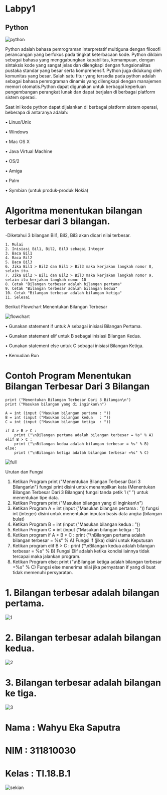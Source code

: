 # Labpy1
  
## Python

![python](https://user-images.githubusercontent.com/46749030/52730204-69c84d00-2fed-11e9-8b31-c7462fa63230.png)
  
   Python adalah bahasa pemrograman interpretatif multiguna dengan filosofi perancangan yang berfokus pada tingkat keterbacaan kode. Python diklaim sebagai bahasa yang menggabungkan kapabilitas, kemampuan, dengan sintaksis kode yang sangat jelas dan dilengkapi dengan fungsionalitas pustaka standar yang besar serta komprehensif. Python juga didukung oleh komunitas yang besar. 
Salah satu fitur yang tersedia pada python adalah sebagai bahasa pemrograman dinamis yang dilengkapi dengan manajemen memori otomatis.Python dapat digunakan untuk berbagai keperluan pengembangan perangkat lunak dan dapat berjalan di berbagai platform sistem operasi. 

Saat ini kode python dapat dijalankan di berbagai platform sistem operasi, beberapa di antaranya adalah: 

   •	Linux/Unix

   •	Windows

   •	Mac OS X

   •	Java Virtual Machine

   •	OS/2

   •	Amiga

   •	Palm

   •	Symbian (untuk produk-produk Nokia)


# Algoritma menentukan bilangan terbesar dari 3 bilangan.

  -Diketahui 3 bilangan Bil1, Bil2, Bil3 akan dicari nilai terbesar.

    1. Mulai
    2. Inisiasi Bil1, Bil2, Bil3 sebagai Integer
    3. Baca Bil1
    4. Baca Bil2
    5. Baca Bil3
    6. Jika Bil1 > Bil2 dan Bil1 > Bil3 maka kerjakan langkah nomor 8, selain itu.
    7. Jika Bil2 > Bil1 dan Bil2 > Bil3 maka kerjakan langkah nomor 9, selain itu kerjakan langkah nomor 10
    8. Cetak "Bilangan terbesar adalah bilangan pertama"
    9. Cetak "Bilangan terbesar adalah bilangan kedua"
    10. Cetak "Bilangan terbesar adalah bilangan ketiga"
    11. Selesai

Berikut Flowchart Menentukan Bilangan Terbesar

![flowchart](https://user-images.githubusercontent.com/46749030/52729450-ca568a80-2feb-11e9-8144-3d69cee80f7b.png)

  •	Gunakan statement if untuk A sebagai inisiasi Bilangan Pertama.
  
  •	Gunakan statement elif untuk B sebagai inisiasi Bilangan Kedua.
  
  •	Gunakan statement else untuk C sebagai inisiasi Bilangan Ketiga.
  
  •	Kemudian Run


# Contoh Program Menentukan Bilangan Terbesar Dari 3 Bilangan

    print ("Menentukan Bilangan Terbesar Dari 3 Bilangan\n")
    print ("Masukan bilangan yang di inginkan\n")

    A = int (input ("Masukan bilangan pertama : "))
    B = int (input ("Masukan bilangan kedua   : "))
    C = int (input ("Masukan bilangan ketiga  : "))

    if A > B > C :
        print ("\nBilangan pertama adalah bilangan terbesar = %s" % A)
    elif B > C :
        print ("\nBilangan kedua adalah bilangan terbesar = %s" % B)
    else:
        print ("\nBilangan ketiga adalah bilangan terbesar =%s" % C)
        
![full](https://user-images.githubusercontent.com/46749030/52729461-d04c6b80-2feb-11e9-9482-8bdbcb9b0dde.png)

Urutan dan Fungsi

1.	Ketikan Program print ("Menentukan Bilangan Terbesar Dari 3 Bilangan\n") fungsi print disini untuk menampilkan kata (Menentukan Bilangan Terbesar Dari 3 Bilangan) fungsi tanda petik 1 (“ ”) untuk menentukan tipe data.
2.	Ketikan Program print ("Masukan bilangan yang di inginkan\n")
3.	Ketikan Program A = int (input ("Masukan bilangan pertama : ")) fungsi int (integer) disini untuk menentukan inputan basis data angka (bilangan bulat)
4.	Ketikan Program B = int (input ("Masukan bilangan kedua   : "))
5.	Ketikan Program C = int (input ("Masukan bilangan ketiga  : "))
6.	Ketikan program if A > B > C : 
    print ("\nBilangan pertama adalah bilangan terbesar = %s" % A) Fungsi if (jika) disini untuk Keputusan
7.	Ketikan program elif B > C :
    print ("\nBilangan kedua adalah bilangan terbesar = %s" % B) Fungsi Elif adalah ketika kondisi lainnya tidak tercapai maka jalankan program.
8.	Ketikan Program else:
    print ("\nBilangan ketiga adalah bilangan terbesar =%s" % C) Fungsi else menerima nilai jika pernyataan if yang di buat tidak memenuhi persyaratan.


# 1. Bilangan terbesar adalah bilangan pertama.

![1](https://user-images.githubusercontent.com/46749030/52729465-d17d9880-2feb-11e9-808b-c3de873a45fc.png)

# 2. Bilangan terbesar adalah bilangan kedua.

![2](https://user-images.githubusercontent.com/46749030/52729467-d2aec580-2feb-11e9-9214-d96a79b135eb.png)

# 3. Bilangan terbesar adalah bilangan ke tiga.

![3](https://user-images.githubusercontent.com/46749030/52729470-d3dff280-2feb-11e9-990c-46fb3c5ee923.png)



# Nama  : Wahyu Eka Saputra

# NIM   : 311810030

# Kelas : TI.18.B.1

![sekian](https://user-images.githubusercontent.com/46749030/52730276-89f80c00-2fed-11e9-99f8-6661f32c8c26.jpg)
